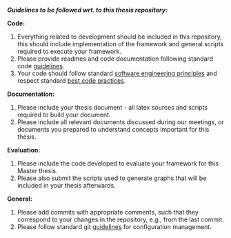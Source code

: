 ***Guidelines to be followed wrt. to this thesis repository:*** 

**Code:** 

1. Everything related to development should be included in this repository, 
this should include implementation of the framework and 
general scripts required to execute your framework.
2. Please provide readmes and code documentation following standard code 
[guidelines](https://google.github.io/styleguide/). 
3. Your code should follow standard [software engineering principles](http://www.sciencedirect.com/science/article/pii/0164121283900031) and respect 
standard [best code practices](https://en.wikipedia.org/wiki/Best_coding_practices). 


**Documentation:**

1. Please include your thesis document - all latex sources and scripts required 
to build your document. 
2. Please include all relevant documents discussed during our meetings, or 
documents you prepared to understand concepts important for this thesis.


**Evaluation:** 

1. Please include the code developed to evaluate your framework for this Master
thesis.
2. Please also submit the scripts used to generate graphs that will be included
in your thesis afterwards.

**General:**

1. Please add commits with appropriate comments, such that they correspond to 
your changes in the repository, e.g., from the last commit. 
2. Please follow standard git [guidelines](https://git-scm.com/book/en/v2/Distributed-Git-Contributing-to-a-Project) for configuration management. 
